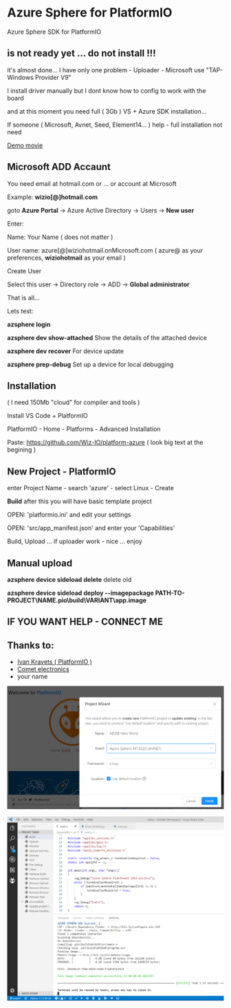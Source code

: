 # Azure Sphere for PlatformIO
Azure Sphere SDK for PlatformIO

## is not ready yet ... do not install !!! ##

it's almost done... I have only one problem - Uploader - Microsoft use "TAP-Windows Provider V9" 

I install driver manually but I dont know how to config to work with the board 

and at this moment you need full ( 3Gb ) VS + Azure SDK installation...

If someone ( Microsoft, Avnet, Seed, Element14... ) help - full installation not need

[Demo movie](https://www.youtube.com/watch?v=tIwjUzBBPTg)

## Microsoft ADD Accaunt

You need email at hotmail.com or ... or account at Microsoft

Example: **wizio[@]hotmail.com**

goto **Azure Portal** -> Azure Active Directory -> Users -> **New user**

Enter:

Name: Your Name ( does not matter )

User name: azure[@]wiziohotmail.onMicrosoft.com ( azure@ as your preferences, **wiziohotmail** as your email )

Create User

Select this user -> Directory role -> ADD -> **Global administrator**

That is all... 

Lets test: 

**azsphere login**

**azsphere dev show-attached** Show the details of the attached device

**azsphere dev recover** For device update

**azsphere prep-debug** Set up a device for local debugging

## Installation
( I need 150Mb "cloud" for compiler and tools )

Install VS Code + PlatformIO

PlatformIO - Home - Platforms - Advanced Installation

Paste: https://github.com/Wiz-IO/platform-azure ( look big text at the begining )

## New Project - PlatformIO

enter Project Name - search 'azure' - select Linux - Create

**Build** after this you will have basic template project

OPEN: 'platformio.ini' and edit your settings

OPEN: 'src/app_manifest.json' and enter your 'Capabilities'

Build, Upload ... if uploader work - nice ... enjoy

## Manual upload

**azsphere device sideload delete** delete old

**azsphere device sideload deploy --imagepackage PATH-TO-PROJECT\NAME\.pio\build\VARIANT\app.image**

## IF YOU WANT HELP - CONNECT ME

## Thanks to:
* [Ivan Kravets ( PlatformIO )](https://platformio.org/)
* [Comet electronics](https://www.comet.bg/?cid=111)
* your name


![Project](https://raw.githubusercontent.com/Wiz-IO/LIB/master/images/azure.png) 

![Project](https://raw.githubusercontent.com/Wiz-IO/LIB/master/images/azure-platformio.png) 
